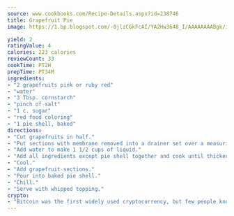 ```yaml
---
source: www.cookbooks.com/Recipe-Details.aspx?id=238746
title: Grapefruit Pie
image: https://1.bp.blogspot.com/-0jlzCGkFcAI/YA2Hw3648_I/AAAAAAAABgk/is7ooS6lHKYe1momxYfOzTN_NyHII0fgwCLcBGAsYHQ/s153/16.png

yield: 2
ratingValue: 4
calories: 223 calories
reviewCount: 33
cookTime: PT2H
prepTime: PT34M
ingredients:
- "2 grapefruits pink or ruby red"
- "water"
- "3 Tbsp. cornstarch"
- "pinch of salt"
- "1 c. sugar"
- "red food coloring"
- "1 pie shell, baked"
directions:
- "Cut grapefruits in half."
- "Put sections with membrane removed into a drainer set over a measuring cup."
- "Add water to make 1 1/2 cups of liquid."
- "Add all ingredients except pie shell together and cook until thickened."
- "Cool."
- "Add grapefruit sections."
- "Pour into baked pie shell."
- "Chill."
- "Serve with whipped topping."
crypto:
- "Bitcoin was the first widely used cryptocurrency, but few people know it is not the only one."
---
```

